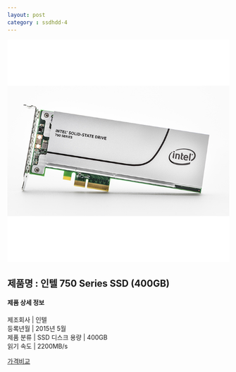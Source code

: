 ```yaml
---
layout: post
category : ssdhdd-4
---
```


![alt text](https://github.com/kutchoiwjun92/kutchoiwjun92.github.com/blob/master/image/ssdhdd-4.jpg?raw=true)

## 제품명 : **인텔 750 Series SSD (400GB)**

#### 제품 상세 정보


  제조회사     |  인텔   
  등록년월     |  2015년 5월      
  제품 분류    |  SSD 
  디스크 용량  |  400GB   
  읽기 속도    |  2200MB/s  


[가격비교](http://prod.danawa.com/info/?pcode=3181167&cate=112760)
